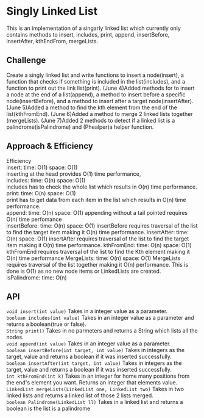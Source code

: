# Singly Linked List

This is an implementation of a singarly linked list which currently only contains methods to insert, includes, print, append, insertBefore, insertAfter, kthEndFrom, mergeLists.

## Challenge

Create a singly linked list and write functions to insert a node(insert), a function that checks if something is included in the list(includes), and a function to print out the link list(print).
(June 4)Added methods for to insert a node at the end of a list(append), a method to insert before a specific node(insertBefore), and a method to insert after a target node(insertAfter).
(June 5)Added a method to find the kth element from the end of the list(kthFromEnd).
(June 6)Added a method to merge 2 linked lists together (mergeLists).
(June 7)Added 2 methods to detect if a linked list is a palindrome(isPalindrome) and (Phealper)a helper function.

## Approach & Efficiency

Efficiency  
insert: time: O(1) space: O(1)  
inserting at the head provides O(1) time performance,   
includes: time: O(n) space: O(1)   
includes has to check the whole list which results in O(n) time performance.  
print: time: O(n) space: O(1)  
print has to get data from each item in the list which results in O(n) time performance.  
append: time: O(n) space: O(1) 
appending without a tail pointed requires O(n) time perfomance  
insertBefore: time: O(n) space: O(1) 
insertBefore requires traversal of the list to find the target item making it O(n) time performance. 
insertAfter: time: O(n) space: O(1) 
insertAfter requires traversal of the list to find the target item making it O(n) time performance. 
kthFromEnd: time: O(n) space: O(1)
kthFromEnd requires traversal of the list to find the Kth element making it O(n) time performance
MergeLists: time: O(n) space: O(1)
MergeLists requires traversal of the list together making it O(n) performance.  This is done is O(1) as no new node items or LinkedLists are created.  
isPalindrome: time: O(n)

## API
```void insert(int value)``` Takes in a integer value as a parameter.   
```boolean includes(int value)``` Takes in an integer value as a parameter and returns a boolean(true or false).  
```String print()``` Takes in no parmeters and returns a String which lists all the nodes.  
```void append(int value)``` Takes in an integer value as a parameter.   
```boolean insertBefore(int target, int value)``` Takes in integers as the target, value and returns a boolean if it was inserted successfully.  
```boolean insertAfter(int target, int value)``` Takes in integers as the target, value and returns a boolean if it was inserted successfully.  
```int kthFromEnd(int k)``` Takes in an integer for home many positions from the end's element you want.  Returns an integer that elements value.  
```LinkedList mergeLists(LinkedList one, LinkedList two)``` Takes in two linked lists and returns a linked list of those 2 lists merged.  
```boolean Palindrome(LinkedList ll)``` Takes in a linked list and returns a boolean is the list is a palindrome
